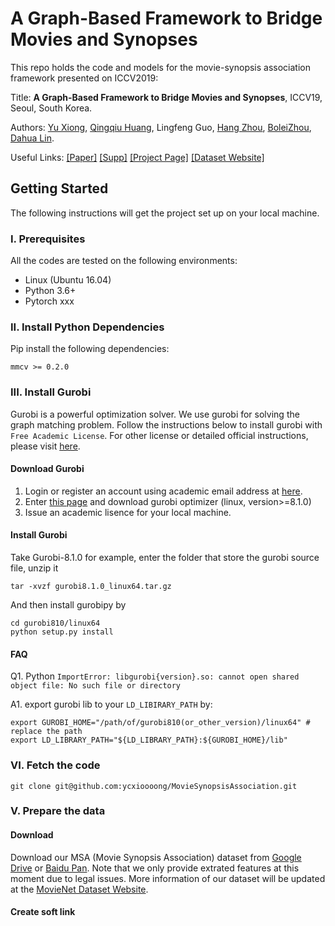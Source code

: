 # A Graph-Based Framework to Bridge Movies and Synopses
This repo holds the code and models for the movie-synopsis association framework
presented on ICCV2019:

Title: **A Graph-Based Framework to Bridge Movies and Synopses**,
ICCV19, Seoul, South Korea.

Authors: 
[Yu Xiong](http://www.xiongyu.me/home), 
[Qingqiu Huang](http://qqhuang.cn), 
Lingfeng Guo, 
[Hang Zhou](https://hangz-nju-cuhk.github.io/), 
[BoleiZhou](http://bzhou.ie.cuhk.edu.hk/), 
[Dahua Lin](http://dahua.me/). 

Useful Links:
[[Paper]]()
[[Supp]]()
[[Project Page]]()
[[Dataset Website]]()

## Getting Started
The following instructions will get the project set up on your local machine.

### I. Prerequisites
All the codes are tested on the following environments:
- Linux (Ubuntu 16.04)
- Python 3.6+
- Pytorch xxx

### II. Install Python Dependencies
Pip install the following dependencies:
```
mmcv >= 0.2.0
```

### III. Install Gurobi
Gurobi is a powerful optimization solver. 
We use gurobi for solving the graph matching problem. 
Follow the instructions below to install gurobi with ``Free Academic License``.
For other license or detailed official instructions,
please visit [here](https://www.gurobi.com/documentation/8.1/quickstart_mac/the_gurobi_python_interfac.html).

#### Download Gurobi
1. Login or register an account using academic email address at [here](https://www.gurobi.com).
2. Enter [this page](https://www.gurobi.com/academia/academic-program-and-licenses/) 
and download gurobi optimizer (linux, version>=8.1.0)
3. Issue an academic lisence for your local machine. 

#### Install Gurobi
Take Gurobi-8.1.0 for example, enter the folder that store the gurobi source file, unzip it
```
tar -xvzf gurobi8.1.0_linux64.tar.gz
```
And then install gurobipy by
```
cd gurobi810/linux64
python setup.py install
```

#### FAQ
Q1. Python ``ImportError: libgurobi{version}.so: cannot open shared object file: No such file or directory``

A1. export gurobi lib to your ``LD_LIBIRARY_PATH`` by:
```
export GUROBI_HOME="/path/of/gurobi810(or_other_version)/linux64" # replace the path
export LD_LIBRARY_PATH="${LD_LIBRARY_PATH}:${GUROBI_HOME}/lib"
```

### VI. Fetch the code
```
git clone git@github.com:ycxioooong/MovieSynopsisAssociation.git
```

### V. Prepare the data
#### Download
Download our MSA (Movie Synopsis Association) dataset from
[Google Drive]() or [Baidu Pan]().
Note that we only provide extrated features at this moment due to legal issues.
More information of our dataset will be updated at the 
[MovieNet Dataset Website]().

#### Create soft link
